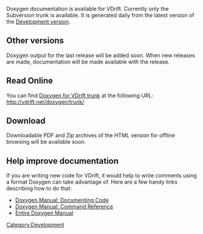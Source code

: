 Doxygen documentation is available for VDrift. Currently only the Subversion trunk is available. It is generated daily from the latest version of the [Development version](Getting_the_development_version "wikilink").

Other versions
--------------

Doxygen output for the last release will be added soon. When new releases are made, documentation will be made available with the release.

Read Online
-----------

You can find [Doxygen for VDrift trunk](http://vdrift.net/doxygen/trunk/) at the following URL: <http://vdrift.net/doxygen/trunk/>

Download
--------

Downloadable PDF and Zip archives of the HTML version for offline browsing will be available soon.

Help improve documentation
--------------------------

If you are writing new code for VDrift, it would help to write comments using a format Doxygen can take advantage of. Here are a few handy links describing how to do that:

-   [Doxygen Manual: Documenting Code](http://www.stack.nl/~dimitri/doxygen/docblocks.html)
-   [Doxygen Manual: Command Reference](http://www.stack.nl/~dimitri/doxygen/commands.html)
-   [Entire Doxygen Manual](http://www.stack.nl/~dimitri/doxygen/manual.html)

<Category:Development>

